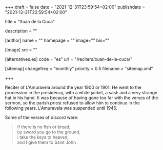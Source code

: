 +++
draft = false
date = "2021-12-31T23:59:54+02:00"
publishdate = "2021-12-31T23:59:54+02:00"

title = "Xuan de la Cuca"

description = ""

[author]
    name = ""
    homepage = ""
    image=""
    bio=""

[image]
    src = ""

[alternatives.es]
    code = "es"
    url = "/reciters/xuan-de-la-cuca/"

[sitemap]
  changefreq = "monthly"
  priority = 0.5
  filename = "sitemap.xml"

+++

Reciter of L'Amuravela around the year 1900 or 1901. He went to the procession in the presidency, with a white jacket, a sash and a very strange hat in his hand. It was because of having gone too far with the verses of the sermon, so the parish priest refused to allow him to continue in the following years. L'Amuravela was suspended until 1946.

Some of the verses of discord were:

> If there is no fish or bread,\
by sword you go to the ground,\
I take the keys to heaven,\
and I give them to Saint John
